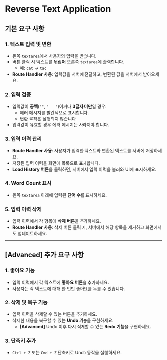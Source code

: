 # Reverse Text Application

## 기본 요구 사항

### 1. 텍스트 입력 및 변환
- 왼쪽 `textarea`에서 사용자의 입력을 받습니다.
- 버튼 클릭 시 텍스트를 **뒤집어** 오른쪽 `textarea`에 출력합니다.
  - 예: `cat` → `tac`
- **Route Handler 사용**: 입력값을 서버에 전달하고, 변환된 값을 서버에서 받아오세요.

### 2. 입력 검증
- 입력값이 **공백**(`""`, `"   "`)이거나 **3글자 미만**일 경우:
  - 에러 메시지를 빨간색으로 표시합니다.
  - 변환 로직은 실행되지 않습니다.
- 입력값이 유효할 경우 에러 메시지는 사라져야 합니다.

### 3. 입력 이력 관리
- **Route Handler 사용**: 사용자가 입력한 텍스트와 변환된 텍스트를 서버에 저장하세요.
- 저장된 입력 이력을 화면에 목록으로 표시합니다.
- **Load History 버튼**을 클릭하면, 서버에서 입력 이력을 불러와 UI에 표시하세요.

### 4. Word Count 표시
- 왼쪽 `textarea` 아래에 입력된 **단어 수**를 표시하세요.

### 5. 입력 이력 삭제
- 입력 이력에서 각 항목에 **삭제 버튼**을 추가하세요.
- **Route Handler 사용**: 삭제 버튼 클릭 시, 서버에서 해당 항목을 제거하고 화면에서도 업데이트하세요.

---

## [Advanced] 추가 요구 사항

### 1. 좋아요 기능
- 입력 이력에서 각 텍스트에 **좋아요 버튼**을 추가하세요.
- 사용자는 각 텍스트에 대해 한 번만 좋아요를 누를 수 있습니다.

### 2. 삭제 및 복구 기능
- 입력 이력을 삭제할 수 있는 버튼을 추가하세요.
- 삭제한 내용을 복구할 수 있는 **Undo 기능**을 구현하세요.
  - **[Advanced]** Undo 이후 다시 삭제할 수 있는 **Redo 기능**을 구현하세요.

### 3. 단축키 추가
- `Ctrl + Z` 또는 `Cmd + Z` 단축키로 Undo 동작을 실행하세요.
